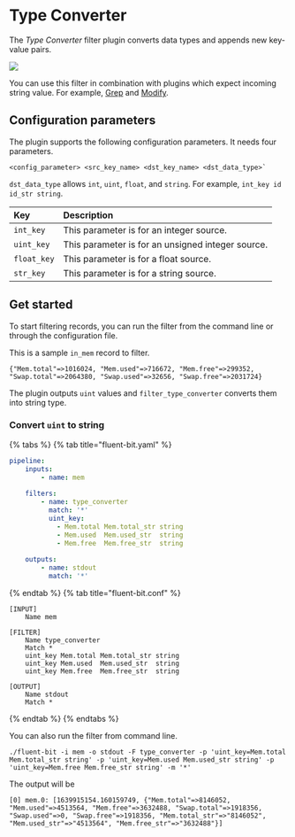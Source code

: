 # Type Converter

The _Type Converter_ filter plugin converts data types and appends new key-value pairs.

<img referrerpolicy="no-referrer-when-downgrade" src="https://static.scarf.sh/a.png?x-pxid=8984f540-d95a-462b-8a08-09f72f5fab63" />

You can use this filter in combination with plugins which expect incoming string value. For example, [Grep](grep.md) and [Modify](modify.md).

## Configuration parameters

The plugin supports the following configuration parameters. It needs four parameters.

```text
<config_parameter> <src_key_name> <dst_key_name> <dst_data_type>`
```

`dst_data_type` allows `int`, `uint`, `float`, and `string`. For example, `int_key id id_str string`.

| Key | Description |
| :--- | :--- |
| `int_key` | This parameter is for an integer source.|
| `uint_key` | This parameter is for an unsigned integer source.|
| `float_key` | This parameter is for a float source.|
| `str_key` | This parameter is for a string source.|

## Get started

To start filtering records, you can run the filter from the command line or through the configuration file.

This is a sample `in_mem` record to filter.

```text
{"Mem.total"=>1016024, "Mem.used"=>716672, "Mem.free"=>299352, "Swap.total"=>2064380, "Swap.used"=>32656, "Swap.free"=>2031724}
```

The plugin outputs `uint` values and `filter_type_converter` converts them into string type.

### Convert `uint` to string

{% tabs %}
{% tab title="fluent-bit.yaml" %}

```yaml
pipeline:
    inputs:
        - name: mem
    
    filters:
        - name: type_converter
          match: '*'
          uint_key:
            - Mem.total Mem.total_str string
            - Mem.used  Mem.used_str  string
            - Mem.free  Mem.free_str  string
    
    outputs:
        - name: stdout
          match: '*'
```

{% endtab %}
{% tab title="fluent-bit.conf" %}

```text
[INPUT]
    Name mem

[FILTER]
    Name type_converter
    Match *
    uint_key Mem.total Mem.total_str string
    uint_key Mem.used  Mem.used_str  string
    uint_key Mem.free  Mem.free_str  string

[OUTPUT]
    Name stdout
    Match *
```

{% endtab %}
{% endtabs %}

You can also run the filter from command line.

```shell
./fluent-bit -i mem -o stdout -F type_converter -p 'uint_key=Mem.total Mem.total_str string' -p 'uint_key=Mem.used Mem.used_str string' -p 'uint_key=Mem.free Mem.free_str string' -m '*'
```

The output will be

```text
[0] mem.0: [1639915154.160159749, {"Mem.total"=>8146052, "Mem.used"=>4513564, "Mem.free"=>3632488, "Swap.total"=>1918356, "Swap.used"=>0, "Swap.free"=>1918356, "Mem.total_str"=>"8146052", "Mem.used_str"=>"4513564", "Mem.free_str"=>"3632488"}]
```
